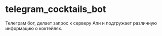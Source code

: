 # telegram_cocktails_bot
Телеграм бот, делает запрос к серверу Апи и подгружает различную информацию о коктейлях.
